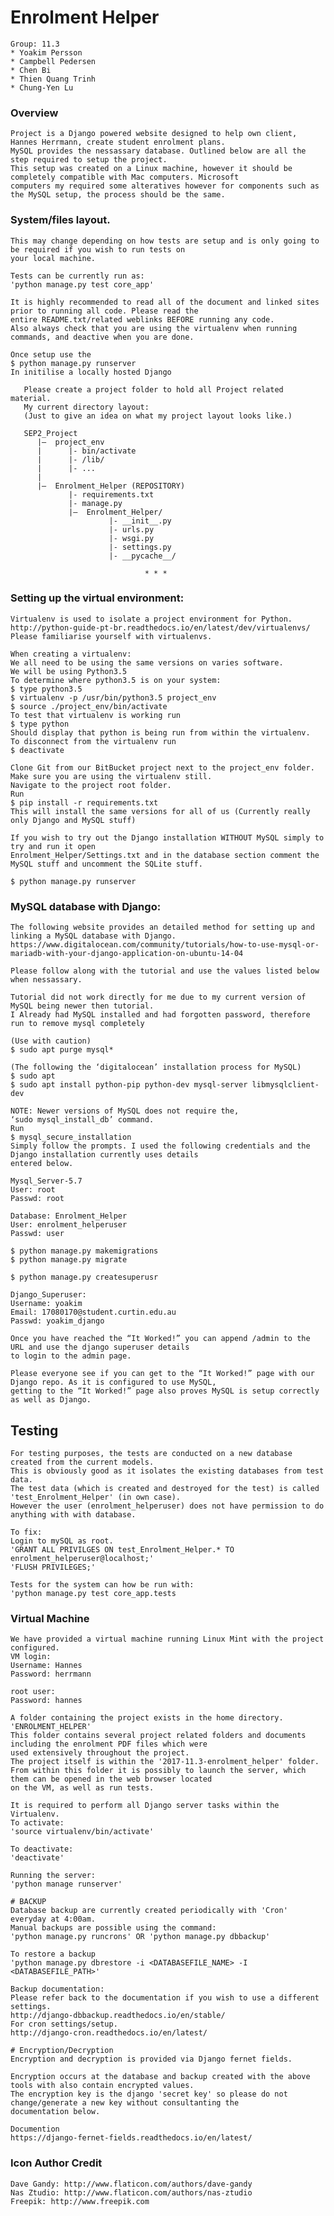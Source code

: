 # Enrolment Helper
    Group: 11.3
    * Yoakim Persson
    * Campbell Pedersen
    * Chen Bi
    * Thien Quang Trinh
    * Chung-Yen Lu

### Overview
    Project is a Django powered website designed to help own client, Hannes Herrmann, create student enrolment plans.
    MySQL provides the nessassary database. Outlined below are all the step required to setup the project. 
    This setup was created on a Linux machine, however it should be completely compatible with Mac computers. Microsoft 
    computers my required some alteratives however for components such as the MySQL setup, the process should be the same.

### System/files layout. 
    This may change depending on how tests are setup and is only going to be required if you wish to run tests on
    your local machine.

    Tests can be currently run as:
    'python manage.py test core_app'

    It is highly recommended to read all of the document and linked sites prior to running all code. Please read the 
    entire README.txt/related weblinks BEFORE running any code. 
    Also always check that you are using the virtualenv when running commands, and deactive when you are done.

    Once setup use the 
    $ python manage.py runserver
    In initilise a locally hosted Django 

       Please create a project folder to hold all Project related material.
       My current directory layout:
       (Just to give an idea on what my project layout looks like.)

       SEP2_Project
          |—  project_env
          |      |- bin/activate
          |      |- /lib/
          |      |- ...
          |
          |—  Enrolment_Helper (REPOSITORY)
                 |- requirements.txt
                 |- manage.py
                 |—  Enrolment_Helper/
                          |- __init__.py
                          |- urls.py
                          |- wsgi.py
                          |- settings.py
                          |- __pycache__/

                                  * * *


### Setting up the virtual environment:
    Virtualenv is used to isolate a project environment for Python.
    http://python-guide-pt-br.readthedocs.io/en/latest/dev/virtualenvs/
    Please familiarise yourself with virtualenvs. 

    When creating a virtualenv:
    We all need to be using the same versions on varies software.
    We will be using Python3.5
    To determine where python3.5 is on your system:
    $ type python3.5
    $ virtualenv -p /usr/bin/python3.5 project_env
    $ source ./project_env/bin/activate
    To test that virtualenv is working run
    $ type python
    Should display that python is being run from within the virtualenv.
    To disconnect from the virtualenv run
    $ deactivate

    Clone Git from our BitBucket project next to the project_env folder. 
    Make sure you are using the virtualenv still.
    Navigate to the project root folder.
    Run 
    $ pip install -r requirements.txt 
    This will install the same versions for all of us (Currently really only Django and MySQL stuff)

    If you wish to try out the Django installation WITHOUT MySQL simply to try and run it open
    Enrolment_Helper/Settings.txt and in the database section comment the MySQL stuff and uncomment the SQLite stuff.

    $ python manage.py runserver 

### MySQL database with Django:

    The following website provides an detailed method for setting up and linking a MySQL database with Django. 
    https://www.digitalocean.com/community/tutorials/how-to-use-mysql-or-mariadb-with-your-django-application-on-ubuntu-14-04
    
    Please follow along with the tutorial and use the values listed below when nessassary.

    Tutorial did not work directly for me due to my current version of MySQL being newer then tutorial.
    I Already had MySQL installed and had forgotten password, therefore run to remove mysql completely

    (Use with caution)
    $ sudo apt purge mysql*

    (The following the ‘digitalocean’ installation process for MySQL)
    $ sudo apt
    $ sudo apt install python-pip python-dev mysql-server libmysqlclient-dev

    NOTE: Newer versions of MySQL does not require the,
    ‘sudo mysql_install_db’ command.
    Run
    $ mysql_secure_installation
    Simply follow the prompts. I used the following credentials and the Django installation currently uses details 
    entered below. 

    Mysql_Server-5.7
    User: root 
    Passwd: root 

    Database: Enrolment_Helper
    User: enrolment_helperuser
    Passwd: user

    $ python manage.py makemigrations
    $ python manage.py migrate

    $ python manage.py createsuperusr

    Django_Superuser:
    Username: yoakim
    Email: 17080170@student.curtin.edu.au
    Passwd: yoakim_django

    Once you have reached the “It Worked!” you can append /admin to the URL and use the django superuser details
    to login to the admin page.

    Please everyone see if you can get to the “It Worked!” page with our Django repo. As it is configured to use MySQL, 
    getting to the “It Worked!” page also proves MySQL is setup correctly as well as Django.
 
## Testing
    For testing purposes, the tests are conducted on a new database created from the current models.
    This is obviously good as it isolates the existing databases from test data.
    The test data (which is created and destroyed for the test) is called 'test_Enrolment_Helper' (in own case).
    However the user (enrolment_helperuser) does not have permission to do anything with with database.

    To fix:
    Login to mySQL as root.
    'GRANT ALL PRIVILGES ON test_Enrolment_Helper.* TO enrolment_helperuser@localhost;'
    'FLUSH PRIVILEGES;'
    
    Tests for the system can how be run with:
    'python manage.py test core_app.tests

### Virtual Machine
    We have provided a virtual machine running Linux Mint with the project configured.
    VM login:
    Username: Hannes
    Password: herrmann
    
    root user:
    Password: hannes
    
    A folder containing the project exists in the home directory. 'ENROLMENT_HELPER'
    This folder contains several project related folders and documents including the enrolment PDF files which were 
    used extensively throughout the project.
    The project itself is within the '2017-11.3-enrolment_helper' folder.
    From within this folder it is possibly to launch the server, which them can be opened in the web browser located 
    on the VM, as well as run tests.
    
    It is required to perform all Django server tasks within the Virtualenv.
    To activate:
    'source virtualenv/bin/activate'
    
    To deactivate:
    'deactivate'
    
    Running the server:
    'python manage runserver'
   
    # BACKUP
    Database backup are currently created periodically with 'Cron' everyday at 4:00am.
    Manual backups are possible using the command:
    'python manage.py runcrons' OR 'python manage.py dbbackup'
    
    To restore a backup
    'python manage.py dbrestore -i <DATABASEFILE_NAME> -I <DATABASEFILE_PATH>'
    
    Backup documentation:
    Please refer back to the documentation if you wish to use a different settings.
    http://django-dbbackup.readthedocs.io/en/stable/
    For cron settings/setup.
    http://django-cron.readthedocs.io/en/latest/
    
    # Encryption/Decryption  
    Encryption and decryption is provided via Django fernet fields.
    
    Encryption occurs at the database and backup created with the above tools with also contain encrypted values.
    The encryption key is the django 'secret key' so please do not change/generate a new key without consultanting the 
    documentation below.
    
    Documention
    https://django-fernet-fields.readthedocs.io/en/latest/
    
### Icon Author Credit
    Dave Gandy: http://www.flaticon.com/authors/dave-gandy  
    Nas Ztudio: http://www.flaticon.com/authors/nas-ztudio
    Freepik: http://www.freepik.com
